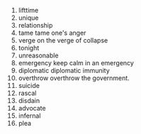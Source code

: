 01. lifttime
02. unique
03. relationship
04. tame
    tame one's anger
05. verge
    on the verge of collapse
06. tonight
07. unreasonable
08. emergency
    keep calm in an emergency
09. diplomatic
    diplomatic immunity
10. overthrow
    overthrow the government.
11. suicide
12. rascal
13. disdain
14. advocate
15. infernal
16. plea
                    